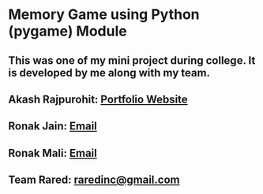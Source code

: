 # Memory Game using Python (pygame) Module

## This was one of my mini project during college. It is developed by me along with my team.

## Akash Rajpurohit: [Portfolio Website](https://akashrajpurohit.cf)
## Ronak Jain: [Email](mailto://jronak86@gmail.com)
## Ronak Mali: [Email](mailto://imroc2110@gmail.com)

## Team Rared: [raredinc@gmail.com](mailto://raredinc@gmail.com)
